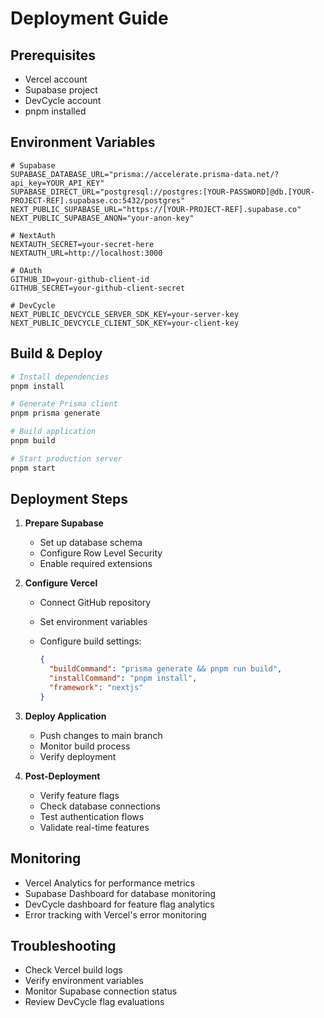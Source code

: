 # Deployment Guide

## Prerequisites

- Vercel account
- Supabase project
- DevCycle account
- pnpm installed

## Environment Variables

```env
# Supabase
SUPABASE_DATABASE_URL="prisma://accelerate.prisma-data.net/?api_key=YOUR_API_KEY"
SUPABASE_DIRECT_URL="postgresql://postgres:[YOUR-PASSWORD]@db.[YOUR-PROJECT-REF].supabase.co:5432/postgres"
NEXT_PUBLIC_SUPABASE_URL="https://[YOUR-PROJECT-REF].supabase.co"
NEXT_PUBLIC_SUPABASE_ANON="your-anon-key"

# NextAuth
NEXTAUTH_SECRET=your-secret-here
NEXTAUTH_URL=http://localhost:3000

# OAuth
GITHUB_ID=your-github-client-id
GITHUB_SECRET=your-github-client-secret

# DevCycle
NEXT_PUBLIC_DEVCYCLE_SERVER_SDK_KEY=your-server-key
NEXT_PUBLIC_DEVCYCLE_CLIENT_SDK_KEY=your-client-key
```

## Build & Deploy

```bash
# Install dependencies
pnpm install

# Generate Prisma client
pnpm prisma generate

# Build application
pnpm build

# Start production server
pnpm start
```

## Deployment Steps

1. **Prepare Supabase**

   - Set up database schema
   - Configure Row Level Security
   - Enable required extensions

2. **Configure Vercel**

   - Connect GitHub repository
   - Set environment variables
   - Configure build settings:

     ```json
     {
       "buildCommand": "prisma generate && pnpm run build",
       "installCommand": "pnpm install",
       "framework": "nextjs"
     }
     ```

3. **Deploy Application**

   - Push changes to main branch
   - Monitor build process
   - Verify deployment

4. **Post-Deployment**
   - Verify feature flags
   - Check database connections
   - Test authentication flows
   - Validate real-time features

## Monitoring

- Vercel Analytics for performance metrics
- Supabase Dashboard for database monitoring
- DevCycle dashboard for feature flag analytics
- Error tracking with Vercel's error monitoring

## Troubleshooting

- Check Vercel build logs
- Verify environment variables
- Monitor Supabase connection status
- Review DevCycle flag evaluations
